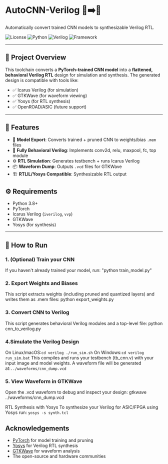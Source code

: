 # AutoCNN-Verilog 🧠➡️📐  
Automatically convert trained CNN models to synthesizable Verilog RTL.

![License](https://img.shields.io/github/license/Blastermania/autocnn-verilog)
![Python](https://img.shields.io/badge/Python-3.8%2B-blue)
![Verilog](https://img.shields.io/badge/Verilog-Synthesizable-green)
![Framework](https://img.shields.io/badge/PyTorch-trained-orange)

---

## 🚀 Project Overview

This toolchain converts a **PyTorch-trained CNN model** into a **flattened, behavioral Verilog RTL** design for simulation and synthesis. The generated design is compatible with tools like:

- ✅ Icarus Verilog (for simulation)
- ✅ GTKWave (for waveform viewing)
- ✅ Yosys (for RTL synthesis)
- ✅ OpenROAD/ASIC (future support)

---

## 🧰 Features

- 🔁 **Model Export**: Converts trained + pruned CNN to weights/bias `.mem` files
- 🧠 **Fully Behavioral Verilog**: Implements conv2d, relu, maxpool, fc, top module
- ⚙️ **RTL Simulation**: Generates testbench + runs Icarus Verilog
- 📦 **Waveform Dump**: Outputs `.vcd` files for GTKWave
- 🏗️ **RTLIL/Yosys Compatible**: Synthesizable RTL output


## ⚙️ Requirements

- Python 3.8+
- PyTorch
- Icarus Verilog (`iverilog`, `vvp`)
- GTKWave
- Yosys (for synthesis)

---

## 🧪 How to Run

### 1. (Optional) Train your CNN
If you haven't already trained your model, run: "python train_model.py"

### 2. Export Weights and Biases
This script extracts weights (including pruned and quantized layers) and writes them as .mem files: python export_weights.py

### 3. Convert CNN to Verilog
This script generates behavioral Verilog modules and a top-level file: python cnn_to_verilog.py

### 4.Simulate the Verilog Design
On Linux/macOS:`cd verilog
               ./run_sim.sh`
On Windows:`cd verilog
           run_sim.bat`
This compiles and runs your testbench (tb_cnn.v) with your input image and model weights.
A waveform file will be generated at:`../waveforms/cnn_dump.vcd`

### 5. View Waveform in GTKWave
Open the .vcd waveform to debug and inspect your design: gtkwave ../waveforms/cnn_dump.vcd

RTL Synthesis with Yosys
To synthesize your Verilog for ASIC/FPGA using Yosys run: `yosys -s synth.tcl`



##  Acknowledgements

- [PyTorch](https://pytorch.org/) for model training and pruning
- [Yosys](https://yosyshq.net/yosys/) for Verilog RTL synthesis
- [GTKWave](http://gtkwave.sourceforge.net/) for waveform analysis
- The open-source and hardware communities




          



